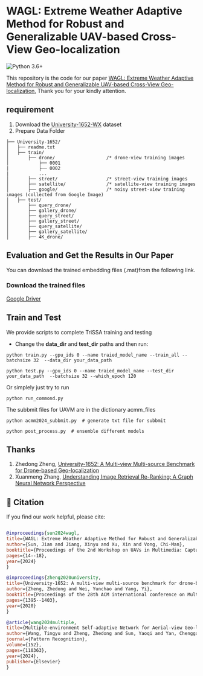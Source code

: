 # WAGL: Extreme Weather Adaptive Method for Robust and Generalizable UAV-based Cross-View Geo-localization

![Python 3.6+](https://img.shields.io/badge/README-ENGLISH-green.svg)


This repository is the code for our paper [WAGL: Extreme Weather Adaptive Method for Robust and Generalizable UAV-based Cross-View Geo-localization](), Thank you for your kindly attention.

## requirement
1. Download the [University-1652-WX](https://www.zdzheng.xyz/ACMMM2024Workshop-UAV) dataset
2. Prepare Data Folder 
```
├── University-1652/
│   ├── readme.txt
│   ├── train/
│       ├── drone/                   /* drone-view training images 
│           ├── 0001
|           ├── 0002
|           ...
│       ├── street/                  /* street-view training images 
│       ├── satellite/               /* satellite-view training images       
│       ├── google/                  /* noisy street-view training images (collected from Google Image)
│   ├── test/
│       ├── query_drone/  
│       ├── gallery_drone/  
│       ├── query_street/  
│       ├── gallery_street/ 
│       ├── query_satellite/  
│       ├── gallery_satellite/ 
│       ├── 4K_drone/
```

## Evaluation and Get the Results in Our Paper
You can download the trained embedding files (.mat)from the following link.

### Download the trained files
[Google Driver](https://drive.google.com/drive/folders/1Kp5Aa64B9FL-cZwJO_b3zSKjIVT7e8L2?usp=sharing)



## Train and Test
We provide scripts to complete TriSSA training and testing
* Change the **data_dir** and **test_dir** paths and then run:
```shell
python train.py --gpu_ids 0 --name traied_model_name --train_all --batchsize 32  --data_dir your_data_path
```

```shell
python test.py --gpu_ids 0 --name traied_model_name --test_dir your_data_path  --batchsize 32 --which_epoch 120
```

Or simplely just try to run
```shell
python run_commond.py
```

The subbmit files for UAVM are in the dictionary acmm_files
```shell
python acmm2024_subbmit.py  # generate txt file for subbmit
```

```shell
python post_process.py  # ensemble different models 
```

## Thanks
1. Zhedong Zheng, [University-1652: A Multi-view Multi-source Benchmark for Drone-based Geo-localization](https://dl.acm.org/doi/10.1145/3394171.3413896)
2. Xuanmeng Zhang, [Understanding Image Retrieval Re-Ranking: A Graph Neural Network Perspective](https://arxiv.org/abs/2012.07620)


## 🔗 Citation

If you find our work helpful, please cite:

```bibtex

@inproceedings{sun2024wagl,
title={WAGL: Extreme Weather Adaptive Method for Robust and Generalizable UAV-based Cross-View Geo-localization},
author={Sun, Jian and Jiang, Xinyu and Xu, Xin and Vong, Chi-Man},
booktitle={Proceedings of the 2nd Workshop on UAVs in Multimedia: Capturing the World from a New Perspective},
pages={14--18},
year={2024}
}

@inproceedings{zheng2020university,
title={University-1652: A multi-view multi-source benchmark for drone-based geo-localization},
author={Zheng, Zhedong and Wei, Yunchao and Yang, Yi},
booktitle={Proceedings of the 28th ACM international conference on Multimedia},
pages={1395--1403},
year={2020}
}

@article{wang2024multiple,
title={Multiple-environment Self-adaptive Network for Aerial-view Geo-localization},
author={Wang, Tingyu and Zheng, Zhedong and Sun, Yaoqi and Yan, Chenggang and Yang, Yi and Chua, Tat-Seng},
journal={Pattern Recognition},
volume={152},
pages={110363},
year={2024},
publisher={Elsevier}
}
```

<!-- ### Citation
```bibtex
@article{zhang2020understanding,
  title={Understanding Image Retrieval Re-Ranking: A Graph Neural Network Perspective},
  author={Xuanmeng Zhang, Minyue Jiang, Zhedong Zheng, Xiao Tan, Errui Ding, Yi Yang},
  journal={arXiv preprint arXiv:2012.07620},
  year={2020}
}
``` -->